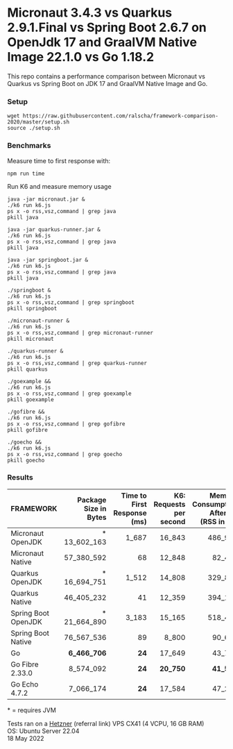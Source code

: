 # Micronaut 3.4.3 vs Quarkus 2.9.1.Final vs Spring Boot 2.6.7 on OpenJdk 17 and GraalVM Native Image 22.1.0 vs Go 1.18.2

This repo contains a performance comparison between Micronaut vs Quarkus vs Spring Boot on JDK 17 and GraalVM Native Image and Go.    

### Setup

```
wget https://raw.githubusercontent.com/ralscha/framework-comparison-2020/master/setup.sh
source ./setup.sh
```

### Benchmarks

Measure time to first response with:
```
npm run time
```

Run K6 and measure memory usage

```
java -jar micronaut.jar &
./k6 run k6.js
ps x -o rss,vsz,command | grep java
pkill java

java -jar quarkus-runner.jar &
./k6 run k6.js
ps x -o rss,vsz,command | grep java
pkill java

java -jar springboot.jar &
./k6 run k6.js
ps x -o rss,vsz,command | grep java
pkill java

./springboot &
./k6 run k6.js
ps x -o rss,vsz,command | grep springboot
pkill springboot

./micronaut-runner &
./k6 run k6.js
ps x -o rss,vsz,command | grep micronaut-runner
pkill micronaut

./quarkus-runner &
./k6 run k6.js
ps x -o rss,vsz,command | grep quarkus-runner
pkill quarkus

./goexample &&
./k6 run k6.js
ps x -o rss,vsz,command | grep goexample
pkill goexample

./gofibre &&
./k6 run k6.js
ps x -o rss,vsz,command | grep gofibre
pkill gofibre

./goecho &&
./k6 run k6.js
ps x -o rss,vsz,command | grep goecho
pkill goecho
```


### Results

| FRAMEWORK              | Package Size in Bytes | Time to First Response (ms) | K6: Requests per second | Memory Consumption After K6 (RSS in kB) |
|---|--:|--:|--:|--:|
| Micronaut OpenJDK    | \* 13_602_163 | 1_687 | 16_843 | 486_915 |
| Micronaut Native     | 57_380_592 | 68  | 12_848 | 82_449 |
| Quarkus OpenJDK      | \* 16_694_751 | 1_512 | 14_808 | 329_800 |
| Quarkus Native       | 46_405_232  | 41 | 12_359 | 394_152 |
| Spring Boot OpenJDK  | \* 21_664_890 | 3_183 | 15_165 | 518_447 |
| Spring Boot Native   | 76_567_536 | 89 | 8_800 | 90_636 |
| Go                   | **6_466_706**  | **24** | 17_649 | 43_703 |
| Go Fibre 2.33.0      | 8_574_092  | **24** | **20_750** | **41_597** |
| Go Echo  4.7.2       | 7_066_174  | **24** | 17_584 | 47_298 |

\* = requires JVM

Tests ran on a [Hetzner](https://hetzner.cloud/?ref=n8nOAQHMszMa) (referral link) VPS CX41 (4 VCPU, 16 GB RAM)      
OS: Ubuntu Server 22.04     
18 May 2022


